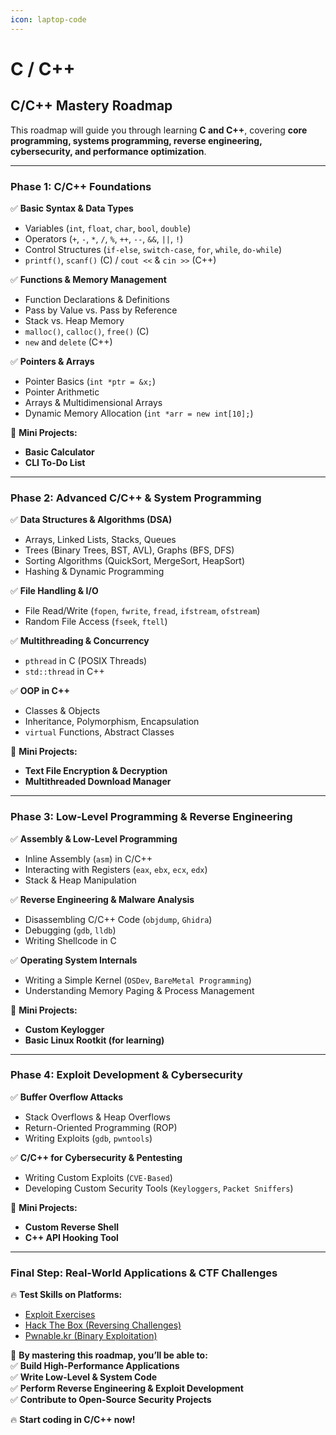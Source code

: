 ```yaml
---
icon: laptop-code
---
```


# C / C++

## **C/C++ Mastery Roadmap**

This roadmap will guide you through learning **C and C++**, covering **core programming, systems programming, reverse engineering, cybersecurity, and performance optimization**.

***

### **Phase 1: C/C++ Foundations**

✅ **Basic Syntax & Data Types**

* Variables (`int`, `float`, `char`, `bool`, `double`)
* Operators (`+`, `-`, `*`, `/`, `%`, `++`, `--`, `&&`, `||`, `!`)
* Control Structures (`if-else`, `switch-case`, `for`, `while`, `do-while`)
* `printf()`, `scanf()` (C) / `cout <<` & `cin >>` (C++)

✅ **Functions & Memory Management**

* Function Declarations & Definitions
* Pass by Value vs. Pass by Reference
* Stack vs. Heap Memory
* `malloc()`, `calloc()`, `free()` (C)
* `new` and `delete` (C++)

✅ **Pointers & Arrays**

* Pointer Basics (`int *ptr = &x;`)
* Pointer Arithmetic
* Arrays & Multidimensional Arrays
* Dynamic Memory Allocation (`int *arr = new int[10];`)

📌 **Mini Projects:**

* **Basic Calculator**
* **CLI To-Do List**

***

### **Phase 2: Advanced C/C++ & System Programming**

✅ **Data Structures & Algorithms (DSA)**

* Arrays, Linked Lists, Stacks, Queues
* Trees (Binary Trees, BST, AVL), Graphs (BFS, DFS)
* Sorting Algorithms (QuickSort, MergeSort, HeapSort)
* Hashing & Dynamic Programming

✅ **File Handling & I/O**

* File Read/Write (`fopen`, `fwrite`, `fread`, `ifstream`, `ofstream`)
* Random File Access (`fseek`, `ftell`)

✅ **Multithreading & Concurrency**

* `pthread` in C (POSIX Threads)
* `std::thread` in C++

✅ **OOP in C++**

* Classes & Objects
* Inheritance, Polymorphism, Encapsulation
* `virtual` Functions, Abstract Classes

📌 **Mini Projects:**

* **Text File Encryption & Decryption**
* **Multithreaded Download Manager**

***

### **Phase 3: Low-Level Programming & Reverse Engineering**

✅ **Assembly & Low-Level Programming**

* Inline Assembly (`asm`) in C/C++
* Interacting with Registers (`eax`, `ebx`, `ecx`, `edx`)
* Stack & Heap Manipulation

✅ **Reverse Engineering & Malware Analysis**

* Disassembling C/C++ Code (`objdump`, `Ghidra`)
* Debugging (`gdb`, `lldb`)
* Writing Shellcode in C

✅ **Operating System Internals**

* Writing a Simple Kernel (`OSDev`, `BareMetal Programming`)
* Understanding Memory Paging & Process Management

📌 **Mini Projects:**

* **Custom Keylogger**
* **Basic Linux Rootkit (for learning)**

***

### **Phase 4: Exploit Development & Cybersecurity**

✅ **Buffer Overflow Attacks**

* Stack Overflows & Heap Overflows
* Return-Oriented Programming (ROP)
* Writing Exploits (`gdb`, `pwntools`)

✅ **C/C++ for Cybersecurity & Pentesting**

* Writing Custom Exploits (`CVE-Based`)
* Developing Custom Security Tools (`Keyloggers`, `Packet Sniffers`)

📌 **Mini Projects:**

* **Custom Reverse Shell**
* **C++ API Hooking Tool**

***

### **Final Step: Real-World Applications & CTF Challenges**

🔥 **Test Skills on Platforms:**

* [Exploit Exercises](https://exploit-exercises.com/)
* [Hack The Box (Reversing Challenges)](https://www.hackthebox.com/)
* [Pwnable.kr (Binary Exploitation)](http://pwnable.kr/)

🚀 **By mastering this roadmap, you’ll be able to:**\
✅ **Build High-Performance Applications**\
✅ **Write Low-Level & System Code**\
✅ **Perform Reverse Engineering & Exploit Development**\
✅ **Contribute to Open-Source Security Projects**

🔥 **Start coding in C/C++ now!**
